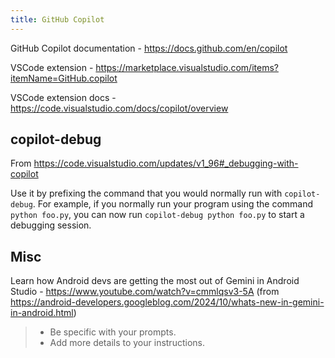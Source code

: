 ```yaml
---
title: GitHub Copilot
---
```


GitHub Copilot documentation - https://docs.github.com/en/copilot

VSCode extension - https://marketplace.visualstudio.com/items?itemName=GitHub.copilot

VSCode extension docs - https://code.visualstudio.com/docs/copilot/overview

## copilot-debug

From https://code.visualstudio.com/updates/v1_96#_debugging-with-copilot

Use it by prefixing the command that you would normally run with `copilot-debug`. For example, if you normally run your program using the command `python foo.py`, you can now run `copilot-debug python foo.py` to start a debugging session.

## Misc

Learn how Android devs are getting the most out of Gemini in Android Studio - https://www.youtube.com/watch?v=cmmlqsv3-5A (from https://android-developers.googleblog.com/2024/10/whats-new-in-gemini-in-android.html)

> - Be specific with your prompts.
> - Add more details to your instructions.
